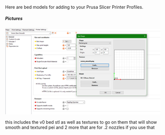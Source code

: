 Here are bed models for adding to your Prusa Slicer Printer Profiles.

##### Pictures
![Prusa Slicer config](Bed_Shape/Images/screenshot.png)

this includes the v0 bed stl as well as textures to go on them that will show smooth and textured pei and 2 more that are for .2 nozzles if you use that 
